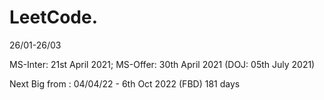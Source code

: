 # LeetCode.
26/01-26/03

MS-Inter: 21st April 2021; MS-Offer: 30th April 2021 (DOJ: 05th July 2021)

Next Big from : 04/04/22 - 6th Oct 2022 (FBD) 181 days
